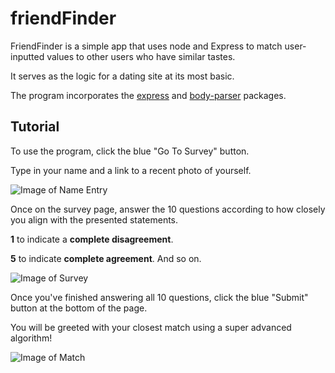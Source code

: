 # friendFinder

FriendFinder is a simple app that uses node and Express to match user-inputted values to other users who have similar tastes.

It serves as the logic for a dating site at its most basic.

The program incorporates the [express](https://www.npmjs.com/package/express) and [body-parser](https://www.npmjs.com/package/body-parser) packages.

## **Tutorial**

To use the program, click the blue "Go To Survey" button.

Type in your name and a link to a recent photo of yourself. 

![Image of Name Entry](http://i.imgur.com/r4Y78cl.png)

Once on the survey page, answer the 10 questions according to how closely you align with the presented statements.

**1** to indicate a **complete disagreement**.

**5** to indicate **complete agreement**. And so on.

![Image of Survey](http://i.imgur.com/WMgzy8d.png)

Once you've finished answering all 10 questions, click the blue "Submit" button at the bottom of the page.

You will be greeted with your closest match using a super advanced algorithm!

![Image of Match](http://i.imgur.com/RXP92Jd.png)

